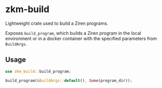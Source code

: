 # zkm-build
Lightweight crate used to build a Ziren programs.

Exposes `build_program`, which builds a Ziren program in the local environment or in a docker container with the specified parameters from `BuildArgs`.

## Usage

```rust
use zkm_build::build_program;

build_program(&BuildArgs::default(), Some(program_dir));
```